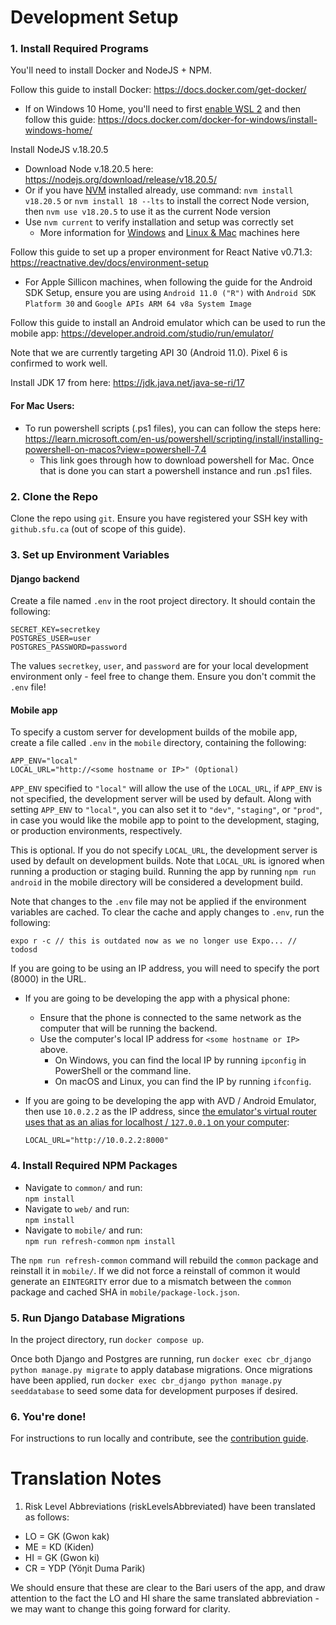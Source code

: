 # Development Setup

### 1. Install Required Programs

You'll need to install Docker and NodeJS + NPM.

Follow this guide to install Docker: https://docs.docker.com/get-docker/

- If on Windows 10 Home, you'll need to first [enable WSL 2](https://docs.microsoft.com/en-us/windows/wsl/install-win10) and then follow this guide: https://docs.docker.com/docker-for-windows/install-windows-home/

Install NodeJS v.18.20.5

- Download Node v.18.20.5 here: https://nodejs.org/download/release/v18.20.5/
- Or if you have [NVM](https://github.com/nvm-sh/nvm?tab=readme-ov-file#about) installed already, use command: `nvm install v18.20.5` or `nvm install 18 --lts` to install the correct Node version, then `nvm use v18.20.5` to use it as the current Node version
- Use `nvm current` to verify installation and setup was correctly set
  - More information for [Windows](https://medium.com/@jamylam3/easily-switch-between-node-versions-using-node-version-manager-nvm-14619007ebef) and [Linux & Mac](https://www.freecodecamp.org/news/node-version-manager-nvm-install-guide/) machines here

Follow this guide to set up a proper environment for React Native v0.71.3: https://reactnative.dev/docs/environment-setup

- For Apple Sillicon machines, when following the guide for the Android SDK Setup, ensure you are using `Android 11.0 ("R")` with `Android SDK Platform 30` and `Google APIs ARM 64 v8a System Image`

Follow this guide to install an Android emulator which can be used to run the mobile app: https://developer.android.com/studio/run/emulator/

Note that we are currently targeting API 30 (Android 11.0).  Pixel 6 is confirmed to work well.

Install JDK 17 from here: https://jdk.java.net/java-se-ri/17

#### For Mac Users:
- To run powershell scripts (.ps1 files), you can can follow the steps here: https://learn.microsoft.com/en-us/powershell/scripting/install/installing-powershell-on-macos?view=powershell-7.4 
    - This link goes through how to download powershell for Mac. Once that is done you can start a powershell instance and run .ps1 files.

### 2. Clone the Repo

Clone the repo using `git`. Ensure you have registered your SSH key with `github.sfu.ca` (out of scope of this guide).

### 3. Set up Environment Variables

#### Django backend

Create a file named `.env` in the root project directory. It should contain the following:

```
SECRET_KEY=secretkey
POSTGRES_USER=user
POSTGRES_PASSWORD=password
```

The values `secretkey`, `user`, and `password` are for your local development environment only - feel free to change them. Ensure you don't commit the `.env` file!

#### Mobile app

To specify a custom server for development builds of the mobile app, create a file called `.env` in
the `mobile` directory, containing the following:

```
APP_ENV="local"
LOCAL_URL="http://<some hostname or IP>" (Optional)
```

`APP_ENV` specified to `"local"` will allow the use of the `LOCAL_URL`, if `APP_ENV` is not specified, the development server will be used by default. Along with setting
`APP_ENV` to `"local"`, you can also set it to `"dev"`, `"staging"`, or `"prod"`, in case you would like the mobile app to point to the development, staging, or production
environments, respectively.

This is optional. If you do not specify `LOCAL_URL`, the development server is used by default on development builds. Note
that `LOCAL_URL` is ignored when running a production or staging build. Running the app by running `npm run android` in the mobile directory
will be considered a development build.

Note that changes to the `.env` file may not be applied if the environment variables are cached. To clear the cache and apply changes to `.env`, run the following:

```
expo r -c // this is outdated now as we no longer use Expo... // todosd
```

If you are going to be using an IP address, you will need to specify the port (8000) in the URL.

- If you are going to be developing the app with a physical phone:
  - Ensure that the phone is connected to the same network as the computer that will be running the
    backend.
  * Use the computer's local IP address for `<some hostname or IP>` above.
    - On Windows, you can find the local IP by running `ipconfig` in PowerShell or the command line.
    - On macOS and Linux, you can find the IP by running `ifconfig`.
- If you are going to be developing the app with AVD / Android Emulator, then use `10.0.2.2` as the
  IP address, since
  [the emulator's virtual router uses that as an alias for localhost / `127.0.0.1` on your computer](https://developer.android.com/studio/run/emulator-networking#networkaddresses):

  ```
  LOCAL_URL="http://10.0.2.2:8000"
  ```

### 4. Install Required NPM Packages

- Navigate to `common/` and run:  
  `npm install`
- Navigate to `web/` and run:  
  `npm install`
- Navigate to `mobile/` and run:  
  `npm run refresh-common`
  `npm install`

 The `npm run refresh-common` command will rebuild the `common` package and reinstall it in `mobile/`. If we did not force a reinstall of common it would generate an `EINTEGRITY` error due to a mismatch between the `common` package and cached SHA in `mobile/package-lock.json`.

### 5. Run Django Database Migrations

In the project directory, run `docker compose up`.

Once both Django and Postgres are running, run `docker exec cbr_django python manage.py migrate` to apply database migrations.
Once migrations have been applied, run `docker exec cbr_django python manage.py seeddatabase` to seed some data for development purposes if desired.

### 6. You're done!

For instructions to run locally and contribute, see the [contribution guide](CONTRIBUTION.md).


# Translation Notes

1. Risk Level Abbreviations (riskLevelsAbbreviated) have been translated as follows:
- LO = GK (Gwon kak)
- ME = KD (Kiden)
- HI = GK (Gwon ki)
- CR = YDP (Yöŋit Duma Parik)

We should ensure that these are clear to the Bari users of the app, and draw attention to the fact the LO and HI share the same translated abbreviation - we may want to change this going forward for clarity.